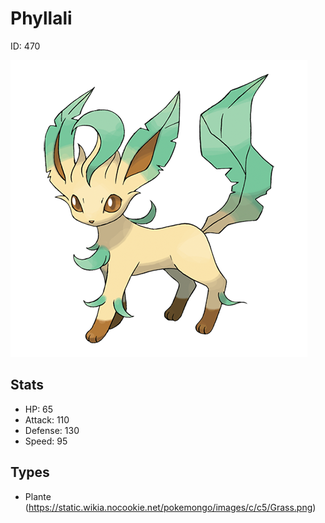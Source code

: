 # Phyllali


ID: 470

![](https://raw.githubusercontent.com/PokeAPI/sprites/master/sprites/pokemon/other/official-artwork/470.png "Phyllali")

## Stats


 - HP: 65
 - Attack: 110
 - Defense: 130
 - Speed: 95

## Types


 - Plante (https://static.wikia.nocookie.net/pokemongo/images/c/c5/Grass.png)
